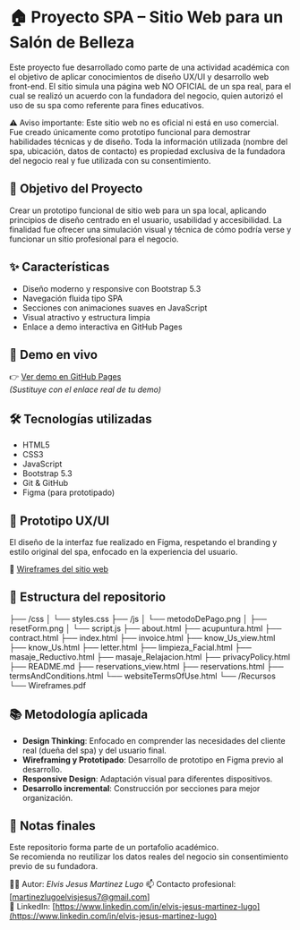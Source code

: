 # 🏠 Proyecto SPA – Sitio Web para un Salón de Belleza

Este proyecto fue desarrollado como parte de una actividad académica con el objetivo de aplicar conocimientos de diseño UX/UI y desarrollo web front-end. El sitio simula una página web NO OFICIAL de un spa real, para el cual se realizó un acuerdo con la fundadora del negocio, quien autorizó el uso de su spa como referente para fines educativos.

⚠️ Aviso importante:
Este sitio web no es oficial ni está en uso comercial. Fue creado únicamente como prototipo funcional para demostrar habilidades técnicas y de diseño.
Toda la información utilizada (nombre del spa, ubicación, datos de contacto) es propiedad exclusiva de la fundadora del negocio real y fue utilizada con su consentimiento.


## 🎯 Objetivo del Proyecto
Crear un prototipo funcional de sitio web para un spa local, aplicando principios de diseño centrado en el usuario, usabilidad y accesibilidad. La finalidad fue ofrecer una simulación visual y técnica de cómo podría verse y funcionar un sitio profesional para el negocio.


## ✨ Características

- Diseño moderno y responsive con Bootstrap 5.3
- Navegación fluida tipo SPA
- Secciones con animaciones suaves en JavaScript
- Visual atractivo y estructura limpia
- Enlace a demo interactiva en GitHub Pages


## 🚀 Demo en vivo

👉 [Ver demo en GitHub Pages](https://tuusuario.github.io/nombre-del-repo/)  
*(Sustituye con el enlace real de tu demo)*


## 🛠 Tecnologías utilizadas

- HTML5
- CSS3
- JavaScript
- Bootstrap 5.3
- Git & GitHub 
- Figma (para prototipado)


## 🎨 Prototipo UX/UI

El diseño de la interfaz fue realizado en Figma, respetando el branding y estilo original del spa, enfocado en la experiencia del usuario.

📂 [Wireframes del sitio web](./Prototipos/Wireframes.pdf)


## 📂 Estructura del repositorio

├── /css
│ └── styles.css
├── /js
│ └── metodoDePago.png
│ ├── resetForm.png
│ └── script.js 
├── about.html
├── acupuntura.html
├── contract.html
├── index.html
├── invoice.html
├── know_Us_view.html
├── know_Us.html
├── letter.html
├── limpieza_Facial.html
├── masaje_Reductivo.html
├── masaje_Relajacion.html
├── privacyPolicy.html
├── README.md
├── reservations_view.html
├── reservations.html
├── termsAndConditions.html
└── websiteTermsOfUse.html
└── /Recursos
  └── Wireframes.pdf


## 📚 Metodología aplicada

- **Design Thinking**: Enfocado en comprender las necesidades del cliente real (dueña del spa) y del usuario final.
- **Wireframing y Prototipado**: Desarrollo de prototipo en Figma previo al desarrollo.
- **Responsive Design**: Adaptación visual para diferentes dispositivos.
- **Desarrollo incremental**: Construcción por secciones para mejor organización.


## 📌 Notas finales

Este repositorio forma parte de un portafolio académico.  
Se recomienda no reutilizar los datos reales del negocio sin consentimiento previo de su fundadora.


🧑‍💻 Autor: *Elvis Jesus Martinez Lugo*
📫 Contacto profesional: [martinezlugoelvisjesus7@gmail.com]  
🔗 LinkedIn: [https://www.linkedin.com/in/elvis-jesus-martinez-lugo](https://www.linkedin.com/in/elvis-jesus-martinez-lugo)


